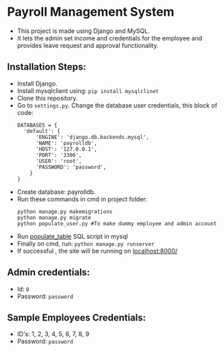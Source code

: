 # Payroll Management System

* This project is made using Django and MySQL.
* It lets the admin set income and credentials for the employee and provides leave request and approval functionality.

## Installation Steps:

* Install Django.
* Install mysqlclient using: `pip install mysqlclinet`
* Clone this repository.
* Go to `settings.py`. Change the database user credentials, this block of code:
  ```
  DATABASES = {
    'default': {
        'ENGINE': 'django.db.backends.mysql',
        'NAME': 'payrolldb',
        'HOST': '127.0.0.1',
        'PORT': '3306',
        'USER': 'root',
        'PASSWORD': 'password',
      }
  }
  ```
* Create database: payrolldb.
* Run these commands in cmd in project folder:
  ```
  python manage.py makemigrations
  python manage.py migrate
  python populate_user.py #To make dummy employee and admin account
  ```
* Run [populate_table](/blob/main/populate_table.sql) SQL script in mysql
* Finally on cmd, run: `python manage.py runserver`
* If successful , the site will be running on [localhost:8000/](localhost:8000)

## Admin credentials:

* Id: `0`
* Password: `password`

## Sample Employees Credentials:

* ID's: 1, 2, 3, 4, 5, 6, 7, 8, 9
* Password: `password`
